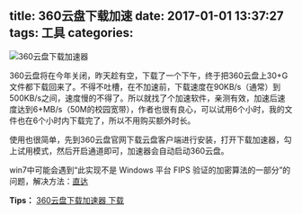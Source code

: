 title: 360云盘下载加速
date: 2017-01-01 13:37:27
tags: 工具
categories:
---
![360云盘下载加速器](http://7xi6qe.com1.z0.glb.clouddn.com/2017/01/01/360%E4%BA%91%E7%9B%98%E5%8A%A0%E9%80%9F.jpg)

360云盘将在今年关闭，昨天趁有空，下载了一个下午，终于把360云盘上30+G文件都下载回来了。不得不吐槽，在不加速前，下载速度在90KB/s（通常）到500KB/s之间，速度慢的不得了。所以就找了个加速软件，亲测有效，加速后速度达到6+MB/s（50M的校园宽带），作者也很有良心，可以试用6个小时，我的文件也在6个小时内下载完了，所以不用购买额外时长。

<!-- more -->

使用也很简单，先到360云盘官网下载云盘客户端进行安装，打开下载加速器，勾上试用模式，然后开启通道即可，加速器会自动启动360云盘。


win7中可能会遇到“此实现不是 Windows 平台 FIPS 验证的加密算法的一部分”的问题，解决方法：[直达](http://www.cnblogs.com/xuan52rock/p/5859712.html)


**Tips：**
[360云盘下载加速器 下载](https://yun.baidu.com/s/1kVsK5ef)